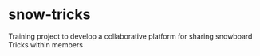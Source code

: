 # snow-tricks
Training project to develop a collaborative platform for sharing snowboard Tricks within members
